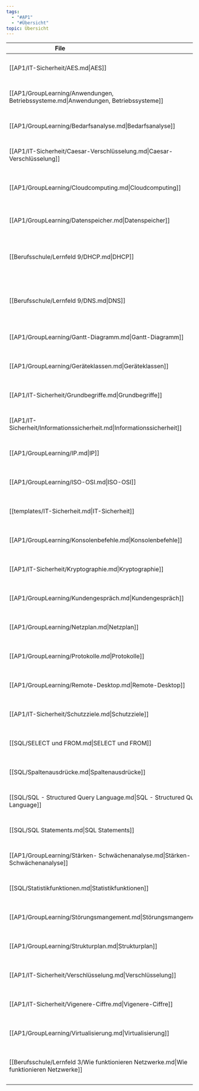 ```yaml
---
tags:
  - "#AP1"
  - "#Übersicht" 
topic: Übersicht
---
```

| <div style="width:275px;">File</div>                                                    | <div style='width:150px;'>Topic</div> | <div style='width:200px;'>Tags</div>                                                     |
| --------------------------------------------------------------------------------------- | ------------------------------------- | ---------------------------------------------------------------------------------------- |
| [[AP1/IT-Sicherheit/AES.md\|AES]]                                                       | \-                                    | <ul><li>#AP1</li><li>#IT-Sicherheit</li></ul>                                            |
| [[AP1/GroupLearning/Anwendungen, Betriebssysteme.md\|Anwendungen, Betriebssysteme]]     | Funktionsweise PC                     | <ul><li>#AP1</li><li>#Netzwerktechnik</li></ul>                                          |
| [[AP1/GroupLearning/Bedarfsanalyse.md\|Bedarfsanalyse]]                                 | \-                                    | <ul><li>#AP1</li><li>#Wirtschaft</li></ul>                                               |
| [[AP1/IT-Sicherheit/Caesar-Verschlüsselung.md\|Caesar-Verschlüsselung]]                 | \-                                    | <ul><li>#AP1</li><li>#IT-Sicherheit</li></ul>                                            |
| [[AP1/GroupLearning/Cloudcomputing.md\|Cloudcomputing]]                                 | \-                                    | <ul><li>#AP1</li><li>#Netzwerktechnik</li><li>#Wirtschaft</li></ul>                      |
| [[AP1/GroupLearning/Datenspeicher.md\|Datenspeicher]]                                   | \-                                    | <ul><li>#AP1</li><li>#Netzwerktechnik</li></ul>                                          |
| [[Berufsschule/Lernfeld 9/DHCP.md\|DHCP]]                                               | \-                                    | <ul><li>#AP1</li><li>#Lernfeld9</li><li>#Berufsschule</li><li>#Netzwerktechnik</li></ul> |
| [[Berufsschule/Lernfeld 9/DNS.md\|DNS]]                                                 | \-                                    | <ul><li>#Lernfeld9</li><li>#AP1</li><li>#Berufsschule</li><li>#Netzwerktechnik</li></ul> |
| [[AP1/GroupLearning/Gantt-Diagramm.md\|Gantt-Diagramm]]                                 | \-                                    | <ul><li>#AP1</li><li>#Projektmanagement</li></ul>                                        |
| [[AP1/GroupLearning/Geräteklassen.md\|Geräteklassen]]                                   | \-                                    | <ul><li>#AP1</li><li>#Netzwerktechnik</li></ul>                                          |
| [[AP1/IT-Sicherheit/Grundbegriffe.md\|Grundbegriffe]]                                   | Definition                            | <ul><li>#AP1</li><li>#IT-Sicherheit</li></ul>                                            |
| [[AP1/IT-Sicherheit/Informationssicherheit.md\|Informationssicherheit]]                 | \-                                    | <ul><li>#IT-Sicherheit</li><li>#AP1</li></ul>                                            |
| [[AP1/GroupLearning/IP.md\|IP]]                                                         | \-                                    | <ul><li>#AP1</li><li>#Netzwerktechnik</li></ul>                                          |
| [[AP1/GroupLearning/ISO-OSI.md\|ISO-OSI]]                                               | Übersicht                             | <ul><li>#AP1</li><li>#Netzwerktechnik</li></ul>                                          |
| [[templates/IT-Sicherheit.md\|IT-Sicherheit]]                                           | \-                                    | <ul><li>#AP1</li><li>#IT-Sicherheit</li></ul>                                            |
| [[AP1/GroupLearning/Konsolenbefehle.md\|Konsolenbefehle]]                               | CheatSheet, Commands                  | <ul><li>#AP1</li><li>#Netzwerktechnik</li></ul>                                          |
| [[AP1/IT-Sicherheit/Kryptographie.md\|Kryptographie]]                                   | \-                                    | <ul><li>#IT-Sicherheit</li><li>#AP1</li></ul>                                            |
| [[AP1/GroupLearning/Kundengespräch.md\|Kundengespräch]]                                 | EMPTY                                 | <ul><li>#AP1</li><li>#Wirtschaft</li></ul>                                               |
| [[AP1/GroupLearning/Netzplan.md\|Netzplan]]                                             | \-                                    | <ul><li>#AP1</li><li>#Projektmanagement</li></ul>                                        |
| [[AP1/GroupLearning/Protokolle.md\|Protokolle]]                                         | Übersicht                             | <ul><li>#AP1</li><li>#Netzwerktechnik</li></ul>                                          |
| [[AP1/GroupLearning/Remote-Desktop.md\|Remote-Desktop]]                                 | \-                                    | <ul><li>#AP1</li><li>#Netzwerktechnik</li></ul>                                          |
| [[AP1/IT-Sicherheit/Schutzziele.md\|Schutzziele]]                                       | \-                                    | <ul><li>#IT-Sicherheit</li><li>#AP1</li></ul>                                            |
| [[SQL/SELECT und FROM.md\|SELECT und FROM]]                                             | Schlüsselbegriff                      | <ul><li>#AP1</li><li>#SQL</li></ul>                                                      |
| [[SQL/Spaltenausdrücke.md\|Spaltenausdrücke]]                                           | Schlüsselbegriff                      | <ul><li>#AP1</li><li>#SQL</li></ul>                                                      |
| [[SQL/SQL - Structured Query Language.md\|SQL - Structured Query Language]]             | Definition                            | <ul><li>#AP1</li><li>#SQL</li></ul>                                                      |
| [[SQL/SQL Statements.md\|SQL Statements]]                                               | Syntax                                | <ul><li>#AP1</li><li>#SQL</li></ul>                                                      |
| [[AP1/GroupLearning/Stärken- Schwächenanalyse.md\|Stärken- Schwächenanalyse]]           | \-                                    | <ul><li>#AP1</li><li>#Wirtschaft</li></ul>                                               |
| [[SQL/Statistikfunktionen.md\|Statistikfunktionen]]                                     | Schlüsselbegriff                      | <ul><li>#AP1</li><li>#SQL</li></ul>                                                      |
| [[AP1/GroupLearning/Störungsmangement.md\|Störungsmangement]]                           | Definition                            | <ul><li>#AP1</li><li>#Wirtschaft</li></ul>                                               |
| [[AP1/GroupLearning/Strukturplan.md\|Strukturplan]]                                     | \-                                    | <ul><li>#AP1</li><li>#Projektmanagement</li></ul>                                        |
| [[AP1/IT-Sicherheit/Verschlüsselung.md\|Verschlüsselung]]                               | \-                                    | <ul><li>#AP1</li><li>#IT-Sicherheit</li></ul>                                            |
| [[AP1/IT-Sicherheit/Vigenere-Ciffre.md\|Vigenere-Ciffre]]                               | \-                                    | <ul><li>#AP1</li><li>#IT-Sicherheit</li></ul>                                            |
| [[AP1/GroupLearning/Virtualisierung.md\|Virtualisierung]]                               | \-                                    | <ul><li>#AP1</li><li>#Netzwerktechnik</li></ul>                                          |
| [[Berufsschule/Lernfeld 3/Wie funktionieren Netzwerke.md\|Wie funktionieren Netzwerke]] | Einführung                            | <ul><li>#AP1</li><li>#Netzwerktechnik</li><li>#Lernfeld3</li></ul>                       |
